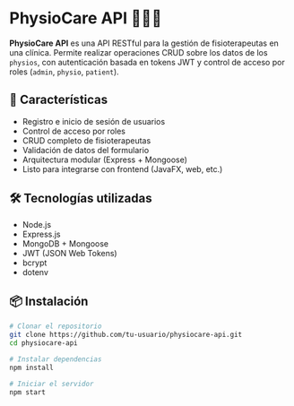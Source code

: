 # PhysioCare API 🏥🧑‍⚕️

**PhysioCare API** es una API RESTful para la gestión de fisioterapeutas en una clínica. Permite realizar operaciones CRUD sobre los datos de los `physios`, con autenticación basada en tokens JWT y control de acceso por roles (`admin`, `physio`, `patient`).

## 🚀 Características

- Registro e inicio de sesión de usuarios
- Control de acceso por roles
- CRUD completo de fisioterapeutas
- Validación de datos del formulario
- Arquitectura modular (Express + Mongoose)
- Listo para integrarse con frontend (JavaFX, web, etc.)

## 🛠️ Tecnologías utilizadas

- Node.js
- Express.js
- MongoDB + Mongoose
- JWT (JSON Web Tokens)
- bcrypt
- dotenv

## 📦 Instalación

```bash
# Clonar el repositorio
git clone https://github.com/tu-usuario/physiocare-api.git
cd physiocare-api

# Instalar dependencias
npm install

# Iniciar el servidor
npm start


